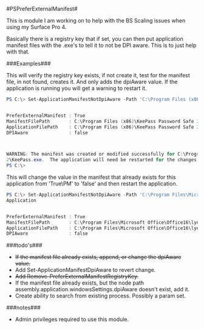 #PSPreferExternalManifest#

This is module I am working on to help with the BS Scaling issues when using my Surface Pro 4.

Basically there is a registry key that if set, you can then put application manifest files with the .exe's to tell it to not be DPI aware.  This is to just help with that.

###Examples###

This will verify the registry key exists, if not create it, test for the manifest file, in not found, creates it.
And only adds the dpiAware value.  If the application is running you will get a warning to restart it.
```PowerShell
PS C:\> Set-ApplicationManifestNotDpiAware -Path 'C:\Program Files (x86)\KeePass Password Safe 2\KeePass.exe'


PreferExternalManifest : True
ManifestFilePath       : C:\Program Files (x86)\KeePass Password Safe 2\KeePass.exe.manifest
ApplicationFilePath    : C:\Program Files (x86)\KeePass Password Safe 2\KeePass.exe
DPIAware               : false



WARNING: The manifest was created or modified successfully for C:\Program Files (x86)\KeePass Password Safe
2\KeePass.exe.  The application will need be restarted for the changes to take effect.
PS C:\>
```


This will change the value in the manifest that already exists for this application from 'True\PM' to 'false' and then restart the application.
```PowerShell
PS C:\> Set-ApplicationManifestNotDpiAware -Path 'C:\Program Files\Microsoft Office\Office16\lync.exe' -ForceRestart
Application


PreferExternalManifest : True
ManifestFilePath       : C:\Program Files\Microsoft Office\Office16\lync.exe.manifest
ApplicationFilePath    : C:\Program Files\Microsoft Office\Office16\lync.exe
DPIAware               : false
``` 

###todo's###
* ~~If the manifest file already exists, append, or change the dpiAware value.~~
* Add Set-ApplicationManifestDpiAware to revert change.
* ~~Add Remove-PreferExternalManifestRegistryKey.~~
* If the manifest file already exists, but the node path assembly.application.windowsSettings.dpiAware doesn't exist, add it.
* Create ability to search from existing process.  Possibly  a param set.


###notes###
* Admin privileges required to use this module.